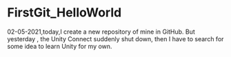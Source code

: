 # FirstGit_HelloWorld
02-05-2021,today,I create a  new repository of mine in GitHub. But yesterday , the Unity Connect suddenly shut down, then I have to search for some idea to learn Unity for my own.
